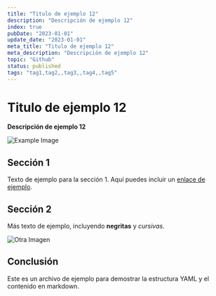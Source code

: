 ```yaml
---
title: "Titulo de ejemplo 12"
description: "Descripción de ejemplo 12"
index: true
pubDate: "2023-01-01"
update_date: "2023-01-01"
meta_title: "Titulo de ejemplo 12"
meta_description: "Descripción de ejemplo 12"
topic: "Github"
status: published
tags: "tag1,tag2,,tag3,,tag4,,tag5"
---
```


# Titulo de ejemplo 12

**Descripción de ejemplo 12**

![Example Image](https://via.placeholder.com/150)

## Sección 1

Texto de ejemplo para la sección 1. Aquí puedes incluir un [enlace de ejemplo](https://example.com).

## Sección 2

Más texto de ejemplo, incluyendo **negritas** y *cursivas*. 

![Otra Imagen](https://via.placeholder.com/200)

## Conclusión

Este es un archivo de ejemplo para demostrar la estructura YAML y el contenido en markdown.
